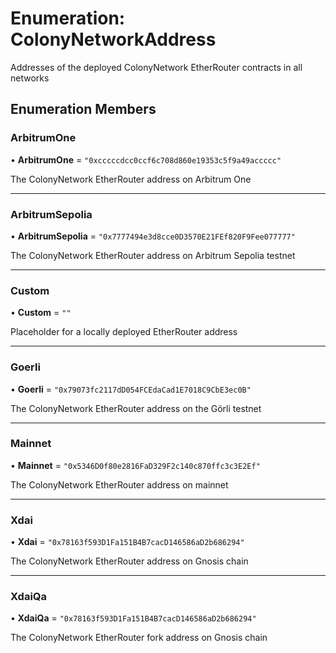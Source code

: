# Enumeration: ColonyNetworkAddress

Addresses of the deployed ColonyNetwork EtherRouter contracts in all networks

## Enumeration Members

### ArbitrumOne

• **ArbitrumOne** = ``"0xcccccdcc0ccf6c708d860e19353c5f9a49accccc"``

The ColonyNetwork EtherRouter address on Arbitrum One

___

### ArbitrumSepolia

• **ArbitrumSepolia** = ``"0x7777494e3d8cce0D3570E21FEf820F9Fee077777"``

The ColonyNetwork EtherRouter address on Arbitrum Sepolia testnet

___

### Custom

• **Custom** = ``""``

Placeholder for a locally deployed EtherRouter address

___

### Goerli

• **Goerli** = ``"0x79073fc2117dD054FCEdaCad1E7018C9CbE3ec0B"``

The ColonyNetwork EtherRouter address on the Görli testnet

___

### Mainnet

• **Mainnet** = ``"0x5346D0f80e2816FaD329F2c140c870ffc3c3E2Ef"``

The ColonyNetwork EtherRouter address on mainnet

___

### Xdai

• **Xdai** = ``"0x78163f593D1Fa151B4B7cacD146586aD2b686294"``

The ColonyNetwork EtherRouter address on Gnosis chain

___

### XdaiQa

• **XdaiQa** = ``"0x78163f593D1Fa151B4B7cacD146586aD2b686294"``

The ColonyNetwork EtherRouter fork address on Gnosis chain
